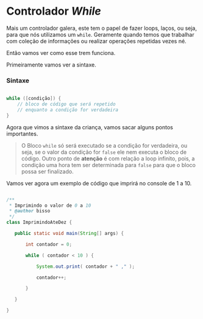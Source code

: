 # Controlador *While*

Mais um controlador galera, este tem o papel de fazer loops, laços, ou seja, para que nós utilizamos um ```while```.
Geramente quando temos que trabalhar com coleção de informações ou realizar operações repetidas vezes né.

Então vamos ver como esse trem funciona.

Primeiramente vamos ver a sintaxe.

### Sintaxe

```java

while ([condição]) {
    // bloco de código que será repetido
    // enquanto a condição for verdadeira
}

```

Agora que vimos a sintaxe da criança, vamos sacar alguns pontos importantes.

> O Bloco ```while``` só será executado se a condição for verdadeira, ou seja, se o valor da condição for ```false``` ele nem executa o bloco de código.
 Outro ponto de **atenção** é  com relação a  loop infinito, pois, a condição uma hora tem ser determinada para ```false``` para que o bloco possa ser finalizado.

 Vamos ver agora um exemplo de código que imprirá no console de 1 a 10.


 ```java

 /**
  * Imprimindo o valor de 0 a 10
  * @author bisso
  */
 class ImprimindoAteDez {

 	public static void main(String[] args) {

 		int contador = 0;

 		while ( contador < 10 ) {

 			System.out.print( contador + " ," );

 			contador++;

 		}

 	}

 }

 ```
